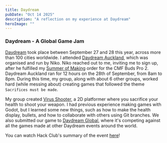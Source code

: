 ```yaml
---
title: Daydream
pubDate: "Oct 14 2025"
description: "A reflection on my experience at Daydream"
heroImage: ""
---
```


### Daydream - A Global Game Jam

[Daydream](https://daydream.hackclub.com) took place between September 27 and 28 this year, across more than 100 cities worldwide.
I attended [Daydream Auckland](https://daydream.hackclub.com/auckland), which was organised and run by Niko. Niko reached out to me, inviting me to sign up, after he fulfilled my [Summer of Making](/posts/summer-of-making/) order for the CMF Buds Pro 2.
Daydream Auckland ran for 12 hours on the 28th of September, from 8am to 8pm. During this time, my group, along with about 6 other groups, worked hard (while messing about) creating games that followed the theme `Sacrifices must be made`.

My group created [Virus Shooter](https://dekoder-py.itch.io/daydream-virus-shooter), a 2D platformer where you sacrifice your health to shoot your weapon. I had previous experience making games with Godot, but I learned some new things, such as how to make the health display, bullets, and how to collaborate with others using Git branches.
We also submitted our game to [Daydream Global](https://itch.io/jam/daydream-global), where it's competing against all the games made at other Daydream events around the world. 

You can watch Hack Club's summary of the event [here](https://youtu.be/vvdoW2gh9YU)!
